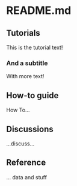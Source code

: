 # README.md
## Tutorials
This is the tutorial text!

### And a subtitle
With more text!

## How-to guide
How To...

## Discussions
...discuss...

## Reference
... data and stuff

